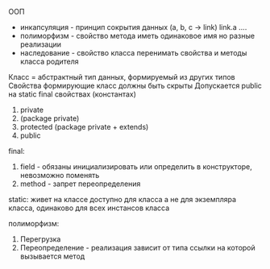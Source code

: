 ООП
* инкапсуляция - принцип сокрытия данных (a, b, c -> link) link.a ....
* полиморфизм - свойство метода иметь одинаковое имя но разные реализации
* наследование - свойство класса перенимать свойства и методы класса родителя

Класс = абстрактный тип данных, формируемый из других типов
Свойства формирующие класс должны быть скрыты
Допускается public на static final свойствах (константах)
1) private
2) (package private)
3) protected (package private + extends)
4) public

final:
1) field - обязаны инициализировать или определить в конструкторе, невозможно поменять
2) method - запрет переопределения

static:
живет на классе доступно для класса а не для экземпляра класса,
одинаково для всех инстансов класса

полиморфизм:
1) Перегрузка
2) Переопределение - реализация зависит от типа ссылки на которой вызывается метод
